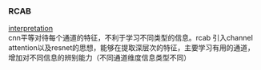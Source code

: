 ### RCAB
[interpretation](https://zhuanlan.zhihu.com/p/65469586)   
    cnn平等对待每个通道的特征，不利于学习不同类型的信息。rcab 引入channel attention以及resnet的思想，能够在提取深层次的特征，主要学习有用的通道，
    增加对不同信息的辨别能力（不同通道维度信息类型不同）
